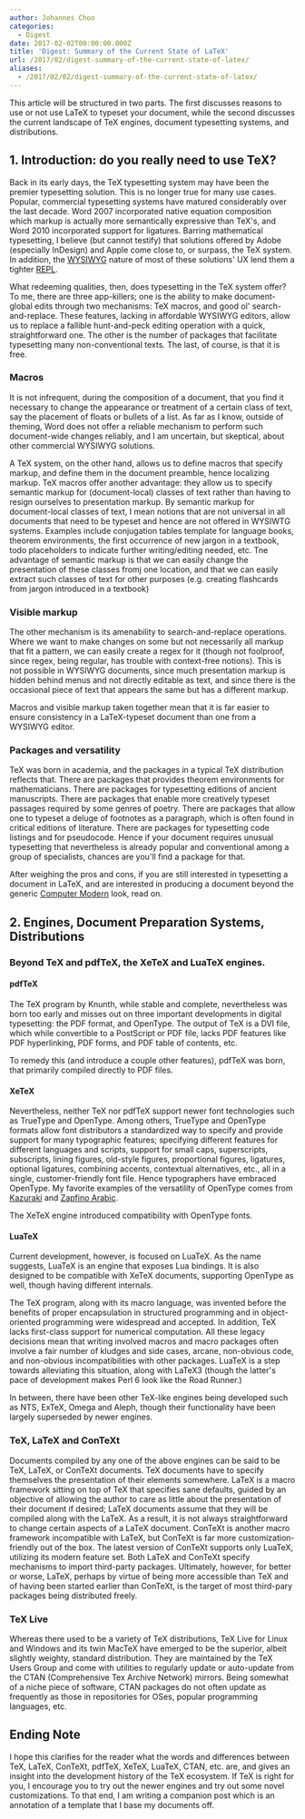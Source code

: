 ```yaml
---
author: Johannes Choo
categories:
  - Digest
date: 2017-02-02T00:00:00.000Z
title: 'Digest: Summary of the Current State of LaTeX'
url: /2017/02/digest-summary-of-the-current-state-of-latex/
aliases:
  - /2017/02/02/digest-summary-of-the-current-state-of-latex/
---
```


This article will be structured in two parts. The first discusses
reasons to use or not use LaTeX to typeset your document, while the second
discusses the current landscape of TeX engines,
document typesetting systems, and distributions.

## 1. Introduction: do you really need to use TeX?

Back in its early days, the TeX typesetting system may have been the
premier typesetting solution. This is no longer true for many use
cases. Popular, commercial typesetting systems have matured
considerably over the last decade. Word 2007 incorporated native
equation composition which markup is actually more semantically
expressive than TeX's, and Word 2010 incorporated support for
ligatures. Barring mathematical typesetting, I believe (but cannot
testify) that solutions offered by Adobe (especially InDesign) and
Apple come close to, or surpass, the TeX system. In addition,
the [WYSIWYG](https://en.wikipedia.org/wiki/WYSIWYG) nature of most of
these solutions' UX lend them a
tighter
[REPL](https://en.wikipedia.org/wiki/Read%E2%80%93eval%E2%80%93print_loop).

What redeeming qualities, then, does typesetting in the TeX system
offer? To me, there are three app-killers; one is the ability to make
document-global edits through two mechanisms: TeX macros, and good ol'
search-and-replace. These features, lacking in affordable WYSIWYG
editors, allow us to replace a fallible hunt-and-peck editing
operation with a quick, straightforward one. The other is the number
of packages that facilitate typesetting many non-conventional texts.
The last, of course, is that it is free.

### Macros

It is not infrequent, during the composition of a document, that you
find it necessary to change the appearance or treatment of a certain
class of text, say the placement of floats or bullets of a list. As
far as I know, outside of theming, Word does not offer a reliable
mechanism to perform such document-wide changes reliably, and I am
uncertain, but skeptical, about other commercial WYSIWYG solutions.

A TeX system, on the other hand, allows us to define macros that
specify markup, and define them in the document preamble, hence
localizing markup. TeX macros offer another advantage: they allow us
to specify semantic markup for (document-local) classes of text rather
than having to resign ourselves to presentation markup. By semantic
markup for document-local classes of text, I mean notions that are not
universal in all documents that need to be typeset and hence are not
offered in WYSIWTG systems. Examples include conjugation tables
template for language books, theorem environments, the first
occurrence of new jargon in a textbook, todo placeholders to indicate
further writing/editing needed, etc. Tne advantage of semantic markup
is that we can easily change the presentation of these classes fromj
one location, and that we can easily extract such classes of text for
other purposes (e.g. creating flashcards from jargon introduced in a
textbook)

### Visible markup

The other mechanism is its amenability to search-and-replace
operations. Where we want to make changes on some but not necessarily
all markup that fit a pattern, we can easily create a regex for it
(though not foolproof, since regex, being regular, has trouble with
context-free notions). This is not possible in WYSIWYG documents,
since much presentation markup is hidden behind menus and not directly
editable as text, and since there is the occasional piece of text that
appears the same but has a different markup.

Macros and visible markup taken together mean that it is far easier to
ensure consistency in a LaTeX-typeset document than one from a WYSIWYG
editor.

### Packages and versatility

TeX was born in academia, and the packages in a typical TeX
distribution reflects that. There are packages that provides theorem
environments for mathematicians. There are packages for typesetting
editions of ancient manuscripts. There are packages that enable more
creatively typeset passages required by some genres of poetry. There
are packages that allow one to typeset a deluge of footnotes as a
paragraph, which is often found in critical editions of literature.
There are packages for typesetting code listings and for pseudocode.
Hence if your document requires unusual typesetting that nevertheless
is already popular and conventional among a group of specialists,
chances are you'll find a package for that.

After weighing the pros and cons, if you are still interested in
typesetting a document in LaTeX, and are interested in producing a
document beyond the generic
[Computer Modern](https://en.wikipedia.org/wiki/Computer_Modern) look,
read on.

## 2. Engines, Document Preparation Systems, Distributions

### Beyond TeX and pdfTeX, the XeTeX and LuaTeX engines.

#### pdfTeX

The TeX program by Knunth, while stable and complete, nevertheless was
born too early and misses out on three important developments in
digital typesetting: the PDF format, and OpenType. The output of TeX
is a DVI file, which while convertible to a PostScript or PDF file,
lacks PDF features like PDF hyperlinking, PDF forms, and PDF table of
contents, etc.

To remedy this (and introduce a couple other features), pdfTeX was
born, that primarily compiled directly to PDF files.

#### XeTeX

Nevertheless, neither TeX nor pdfTeX support newer font technologies
such as TrueType and OpenType. Among others, TrueType and OpenType
formats allow font distributors a standardized way to specify and
provide support for many typographic features; specifying different
features for different languages and scripts, support for small caps,
superscripts, subscripts, lining figures, old-style figures,
proportional figures, ligatures, optional ligatures, combining
accents, contextual alternatives, etc., all in a single,
customer-friendly font file. Hence typographers have embraced
OpenType. My favorite examples of the versatility of OpenType comes
from
[Kazuraki](//www.imug.org/presentations/imug-lunde-09162010.pdf)
and
[Zapfino Arabic](//ilovetypography.com/2015/02/22/making-arabic-fonts-climbing-everest/).

The XeTeX engine introduced compatibility with OpenType fonts.

#### LuaTeX

Current development, however, is focused on LuaTeX. As the name
suggests, LuaTeX is an engine that exposes Lua bindings. It is also
designed to be compatible with XeTeX documents, supporting OpenType as
well, though having different internals.

The TeX program, along with its macro language, was invented before
the benefits of proper encapsulation in structured programming and in
object-oriented programming were widespread and accepted. In addition,
TeX lacks first-class support for numerical computation. All these
legacy decisions mean that writing involved macros and macro packages
often involve a fair number of kludges and side cases, arcane,
non-obvious code, and non-obvious incompatibilities with other
packages. LuaTeX is a step towards alleviating this situation, along
with LaTeX3 (though the latter's pace of development makes Perl 6 look
like the Road Runner.)

In between, there have been other TeX-like engines being developed
such as NTS, ExTeX, Omega and Aleph, though their functionality have
been largely superseded by newer engines.

### TeX, LaTeX and ConTeXt

Documents compiled by any one of the above engines can be said to be
TeX, LaTeX, or ConTeXt documents. TeX documents have to specify
themselves the presentation of their elements somewhere. LaTeX is a
macro framework sitting on top of TeX that specifies sane defaults,
guided by an objective of allowing the author to care as little about
the presentation of their document if desired; LaTeX documents assume
that they will be compiled along with the LaTeX. As a result, it is
not always straightforward to change certain aspects of a LaTeX
document. ConTeXt is another macro framework incompatible with LaTeX,
but ConTeXt is far more customization-friendly out of the box. The
latest version of ConTeXt supports only LuaTeX, utilizing its modern
feature set. Both LaTeX and ConTeXt specify mechanisms to import
third-party packages. Ultimately, however, for better or worse, LaTeX,
perhaps by virtue of being more accessible than TeX and of having been
started earlier than ConTeXt, is the target of most third-pary
packages being distributed freely.

### TeX Live

Whereas there used to be a variety of TeX distributions, TeX Live for
Linux and Windows and its twin MacTeX have emerged to be the superior,
albeit slightly weighty, standard distribution. They are maintained by
the TeX Users Group and come with utilities to regularly update or
auto-update from the CTAN (Comprehensive Tex Archive Network) mirrors.
Being somewhat of a niche piece of software, CTAN packages do not
often update as frequently as those in repositories for OSes,
popular programming languages, etc.

## Ending Note

I hope this clarifies for the reader what the words and differences
between TeX, LaTeX, ConTeXt, pdfTeX, XeTeX, LuaTeX, CTAN, etc. are,
and gives an insight into the development history of the TeX
ecosystem. If TeX is right for you, I encourage you to try out the
newer engines and try out some novel customizations. To that end, I am
writing a companion post which is an annotation of a template that I
base my documents off.
